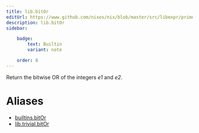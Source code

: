 ```yaml
---
title: lib.bitOr
editUrl: https://www.github.com/nixos/nix/blob/master/src/libexpr/primops.cc
description: lib.bitOr
sidebar:

    badge:
        text: Builtin
        variant: note

    order: 8
---
```


Return the bitwise OR of the integers *e1* and *e2*.


# Aliases

- [builtins.bitOr](reference/builtins/builtins-bitOr)
- [lib.trivial.bitOr](reference/lib/trivial/lib-trivial-bitOr)


